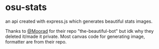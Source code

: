 # osu-stats
an api created with express.js which generates beautiful stats images.

Thanks to [@Moorad](https://github.com/Moorad/) for their repo "the-beautiful-bot" but idk why they deleted it/made it private.
Most canvas code for generating image, formatter are from their repo.
